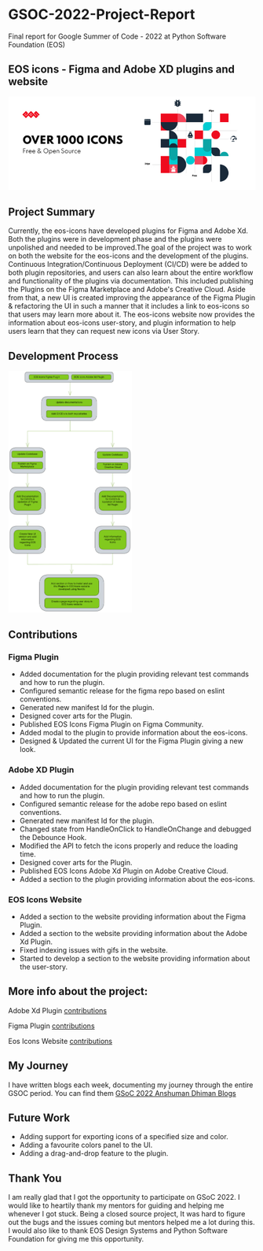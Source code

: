 # GSOC-2022-Project-Report

Final report for Google Summer of Code - 2022 at Python Software Foundation (EOS)

## EOS icons - Figma and Adobe XD plugins and website

<img src="./assets/eos.jpg" alt="EOS Icon">

## Project Summary

Currently, the eos-icons have developed plugins for Figma and Adobe Xd. Both the plugins were in development phase and the plugins were unpolished and needed to be improved.The goal of the project was to work on both the website for the eos-icons and the development of the plugins. Continuous Integration/Continuous Deployment (CI/CD) were be added to both plugin repositories, and users can also learn about the entire workflow and functionality of the plugins via documentation. This included publishing the Plugins on the Figma Marketplace and Adobe's Creative Cloud. Aside from that, a new UI is created improving the appearance of the Figma Plugin & refactoring the UI in such a manner that it includes a link to eos-icons so that users may learn more about it. The eos-icons website now provides the information about eos-icons user-story, and plugin information to help users learn that they can request new icons via User Story.

## Development Process

<img src="./assets/development.png" alt="Development Process" width="50%">

## Contributions

### Figma Plugin

- Added documentation for the plugin providing relevant test commands and how to run the plugin.
- Configured semantic release for the figma repo based on eslint conventions.
- Generated new manifest Id for the plugin.
- Designed cover arts for the Plugin.
- Published EOS Icons Figma Plugin on Figma Community.
- Added modal to the plugin to provide information about the eos-icons.
- Designed & Updated the current UI for the Figma Plugin giving a new look.

### Adobe XD Plugin

- Added documentation for the plugin providing relevant test commands and how to run the plugin.
- Configured semantic release for the adobe repo based on eslint conventions.
- Generated new manifest Id for the plugin.
- Changed state from HandleOnClick to HandleOnChange and debugged the Debounce Hook.
- Modified the API to fetch the icons properly and reduce the loading time.
- Designed cover arts for the Plugin.
- Published EOS Icons Adobe Xd Plugin on Adobe Creative Cloud.
- Added a section to the plugin providing information about the eos-icons.

### EOS Icons Website

- Added a section to the website providing information about the Figma Plugin.
- Added a section to the website providing information about the Adobe Xd Plugin.
- Fixed indexing issues with gifs in the website.
- Started to develop a section to the website providing information about the user-story.


## More info about the project:

Adobe Xd Plugin <a href="https://github.com/EOS-uiux-Solutions/eos-icons-adobe-xd/pulls?q=is%3Apr+author%3AAnshumanDhiman">contributions</a>

Figma Plugin <a href="https://github.com/EOS-uiux-Solutions/eos-icons-figma/pulls?q=is%3Apr+author%3AAnshumanDhiman">contributions</a>

Eos Icons Website <a href="https://github.com/EOS-uiux-Solutions/eos-icons-frontend/pulls?q=is%3Apr+author%3AAnshumanDhiman">contributions</a>


## My Journey

I have written blogs each week, documenting my journey through the entire GSOC period. You can find them <a href="https://blogs.python-gsoc.org/en/anshumandhimans-blog/">GSoC 2022 Anshuman Dhiman Blogs</a>

## Future Work

- Adding support for exporting icons of a specified size and color.
- Adding a favourite colors panel to the UI.
- Adding a drag-and-drop feature to the plugin.

## Thank You

I am really glad that I got the opportunity to participate on GSoC 2022. I would like to heartily thank my mentors for guiding and helping me whenever I got stuck. Being a closed source project, It was hard to figure out the bugs and the issues coming but mentors helped me a lot during this. I would also like to thank EOS Design Systems and Python Software Foundation for giving me this opportunity.